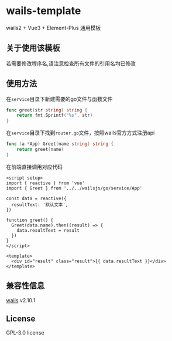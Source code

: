 # wails-template
wails2 + Vue3 + Element-Plus 通用模板

## 关于使用该模板
若需要修改程序名,请注意检查所有文件的引用名均已修改  

## 使用方法
在``service``目录下新建需要的go文件与函数文件  
```Go
func greet(str string) string {
	return fmt.Sprintf("%s", str)
}
```
在``service``目录下找到``router.go``文件，按照wails官方方式注册api  
```Go
func (a *App) Greet(name string) string {
	return greet(name)
}
```
在前端直接调用对应代码
```Vue
<script setup>
import { reactive } from 'vue'
import { Greet } from '../../wailsjs/go/service/App'

const data = reactive({
  resultText: '默认文本',
})

function greet() {
  Greet(data.name).then((result) => {
    data.resultText = result
  })
}
</script>
  
<template>
  <div id="result" class="result">{{ data.resultText }}</div>
</template>
```

## 兼容性信息
[wails](https://github.com/wailsapp/wails) v2.10.1

## License
GPL-3.0 license
